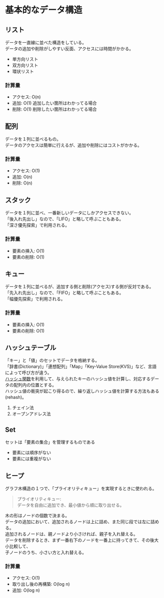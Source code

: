 # 基本的なデータ構造

## リスト

データを一直線に並べた構造をしている。  
データの追加や削除がしやすい反面、アクセスには時間がかかる。
- 単方向リスト
- 双方向リスト
- 環状リスト

### 計算量

- アクセス: O(n)
- 追加: O(1)      追加したい箇所はわかってる場合
- 削除: O(1)      削除したい箇所はわかってる場合

## 配列

データを１列に並べるもの。  
データのアクセスは簡単に行えるが、追加や削除にはコストがかかる。

### 計算量

- アクセス: O(1)
- 追加: O(n)
- 削除: O(n)

## スタック

データを１列に並べ、一番新しいデータにしかアクセスできない。  
「後入れ先出し」なので、「LIFO」と略して呼ぶこともある。  
「深さ優先探索」で利用される。

### 計算量

- 要素の挿入: O(1)
- 要素の削除: O(1)

## キュー

データを１列に並べるが、追加する側と削除(アクセス)する側が反対である。  
「先入れ先出し」なので、「FIFO」と略して呼ぶこともある。  
「幅優先探索」で利用される。

### 計算量

- 要素の挿入: O(1)
- 要素の削除: O(1)

## ハッシュテーブル

「キー」と「値」のセットでデータを格納する。  
「辞書(Dictionary)」「連想配列」「Map」「Key-Value Store(KVS)」など、言語によって呼び方が違う。  
[ハッシュ関数](./004_基本的な探索アルゴリズム.md#ハッシュ法(hashing))を利用して、与えられたキーのハッシュ値を計算し、対応するデータの配列内の位置とする。  
ハッシュ値の衝突が起こり得るので、繰り返しハッシュ値を計算する方法もある(rehash)。
1. チェイン法
2. オープンアドレス法

## Set

セットは「要素の集合」を管理するものである
- 要素には順序がない
- 要素には重複がない

## ヒープ

グラフ木構造の１つで、「プライオリティキュー」を実現するときに使われる。  
> プライオリティキュー:  
> データを自由に追加でき、最小値から順に取り出せる。

木の形はノードの個数で決まる。  
データの追加において、追加されるノードは上に詰め、また同じ段では左に詰める。  
追加されるノードは、親ノードより小さければ、親子を入れ替える。  
データを削除するとき、まず一番右下のノードを一番上に持ってきて、その後大小比較して、  
子ノードのうち、小さい方と入れ替える。

### 計算量

- アクセス: O(1)
- 取り出し後の再構築: O(log n)
- 追加: O(log n)
